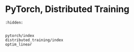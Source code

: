 # PyTorch, Distributed Training

```{toctree}
:hidden:


pytorch/index
distributed_training/index
optim_linear
```